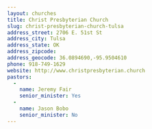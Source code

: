 ```yaml
---
layout: churches
title: Christ Presbyterian Church
slug: christ-presbyterian-church-tulsa
address_street: 2706 E. 51st St
address_city: Tulsa
address_state: OK
address_zipcode:
address_geocode: 36.0894690,-95.9504610
phone: 918-749-1629
website: http://www.christpresbyterian.church
pastors:
  -
    name: Jeremy Fair
    senior_minister: Yes
  -
    name: Jason Bobo
    senior_minister: No
---
```

